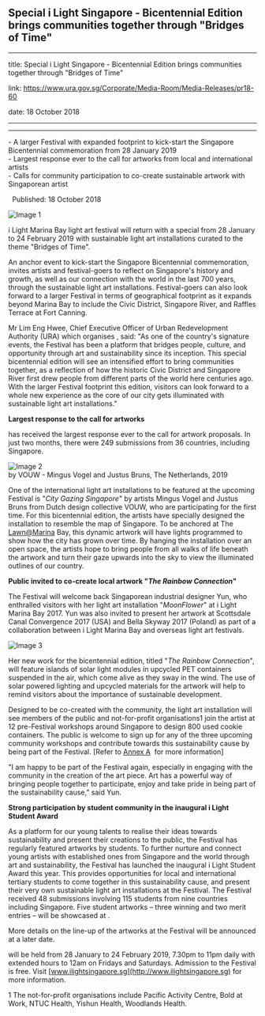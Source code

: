 ## Special i Light Singapore - Bicentennial Edition brings communities together through "Bridges of Time"
---
title: Special i Light Singapore - Bicentennial Edition brings communities together through "Bridges of Time"

link: https://www.ura.gov.sg/Corporate/Media-Room/Media-Releases/pr18-60

date: 18 October 2018

---

------------------------------------------------------------------------------------------------------

\- A larger Festival with expanded footprint to kick-start the Singapore Bicentennial commemoration from 28 January 2019  
\- Largest response ever to the call for artworks from local and international artists  
\- Calls for community participation to co-create sustainable artwork with Singaporean artist  

  Published: 18 October 2018

![Image 1](https://www.ura.gov.sg/-/media/Corporate/Media-Room/2018/Oct/pr18-60IMG3.jpg?h=384&w=350)

i Light Marina Bay light art festival will return with a special  from 28 January to 24 February 2019 with sustainable light art installations curated to the theme "Bridges of Time".

An anchor event to kick-start the Singapore Bicentennial commemoration,  invites artists and festival-goers to reflect on Singapore's history and growth, as well as our connection with the world in the last 700 years, through the sustainable light art installations. Festival-goers can also look forward to a larger Festival in terms of geographical footprint as it expands beyond Marina Bay to include the Civic District, Singapore River, and Raffles Terrace at Fort Canning.

Mr Lim Eng Hwee, Chief Executive Officer of Urban Redevelopment Authority (URA) which organises , said: "As one of the country's signature events, the Festival has been a platform that bridges people, culture, and opportunity through art and sustainability since its inception. This special bicentennial edition will see an intensified effort to bring communities together, as a reflection of how the historic Civic District and Singapore River first drew people from different parts of the world here centuries ago. With the larger Festival footprint this edition, visitors can look forward to a whole new experience as the core of our city gets illuminated with sustainable light art installations."

**Largest response to the call for artworks**

 has received the largest response ever to the call for artwork proposals. In just two months, there were 249 submissions from 36 countries, including Singapore.

![Image 2](https://www.ura.gov.sg/-/media/Corporate/Media-Room/2018/Oct/pr18-60IMG1.jpg?h=169&w=300)  
 by VOUW - Mingus Vogel and Justus Bruns, The Netherlands, 2019

One of the international light art installations to be featured at the upcoming Festival is "_City Gazing Singapore_" by artists Mingus Vogel and Justus Bruns from Dutch design collective VOUW, who are participating for the first time. For this bicentennial edition, the artists have specially designed the installation to resemble the map of Singapore. To be anchored at The [Lawn@Marina](https://www.ura.gov.sgmailto:Lawn@Marina) Bay, this dynamic artwork will have lights programmed to show how the city has grown over time. By hanging the installation over an open space, the artists hope to bring people from all walks of life beneath the artwork and turn their gaze upwards into the sky to view the illuminated outlines of our country.

**Public invited to co-create local artwork "_The Rainbow Connection_"**

The Festival will welcome back Singaporean industrial designer Yun, who enthralled visitors with her light art installation "_MoonFlower_" at i Light Marina Bay 2017. Yun was also invited to present her artwork at Scottsdale Canal Convergence 2017 (USA) and Bella Skyway 2017 (Poland) as part of a collaboration between i Light Marina Bay and overseas light art festivals.

![Image 3](https://www.ura.gov.sg/-/media/Corporate/Media-Room/2018/Oct/pr18-60IMG2.jpg?h=195&w=300)  


Her new work for the bicentennial edition, titled "_The Rainbow Connection_", will feature islands of solar light modules in upcycled PET containers suspended in the air, which come alive as they sway in the wind. The use of solar powered lighting and upcycled materials for the artwork will help to remind visitors about the importance of sustainable development.

Designed to be co-created with the community, the light art installation will see members of the public and not-for-profit organisations1 join the artist at 12 pre-Festival workshops around Singapore to design 800 used cookie containers. The public is welcome to sign up for any of the three upcoming community workshops and contribute towards this sustainability cause by being part of the Festival. \[Refer to [Annex A](https://www.ura.gov.sg/-/media/Corporate/Media-Room/2018/Oct/pr18-60a.pdf)  for more information\]

"I am happy to be part of the Festival again, especially in engaging with the community in the creation of the art piece. Art has a powerful way of bringing people together to participate, enjoy and take pride in being part of the sustainability cause," said Yun.

**Strong participation by student community in the inaugural i Light Student Award**

As a platform for our young talents to realise their ideas towards sustainability and present their creations to the public, the Festival has regularly featured artworks by students. To further nurture and connect young artists with established ones from Singapore and the world through art and sustainability, the Festival has launched the inaugural i Light Student Award this year. This provides opportunities for local and international tertiary students to come together in this sustainability cause, and present their very own sustainable light art installations at the Festival. The Festival received 48 submissions involving 115 students from nine countries including Singapore. Five student artworks – three winning and two merit entries – will be showcased at .

More details on the line-up of the artworks at the Festival will be announced at a later date.

 will be held from 28 January to 24 February 2019, 7.30pm to 11pm daily with extended hours to 12am on Fridays and Saturdays. Admission to the Festival is free. Visit [www.ilightsingapore.sg](http://www.ilightsingapore.sg) for more information.



1 The not-for-profit organisations include Pacific Activity Centre, Bold at Work, NTUC Health, Yishun Health, Woodlands Health.